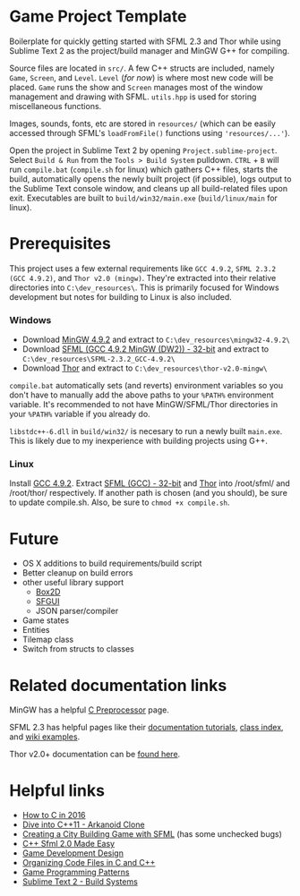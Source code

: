 # Game Project Template

Boilerplate for quickly getting started with SFML 2.3 and Thor while using Sublime Text 2 as the project/build manager and MinGW G++ for compiling.

Source files are located in `src/`. A few C++ structs are included, namely `Game`, `Screen`, and `Level`. `Level` (*for now*) is where most new code will be placed. `Game` runs the show and `Screen` manages most of the window management and drawing with SFML. `utils.hpp` is used for storing miscellaneous functions.

Images, sounds, fonts, etc are stored in `resources/` (which can be easily accessed through SFML's `loadFromFile()` functions using `'resources/...'`).

Open the project in Sublime Text 2 by opening `Project.sublime-project`. Select `Build & Run` from the `Tools > Build System` pulldown. `CTRL` + `B` will run `compile.bat` (`compile.sh` for linux) which gathers C++ files, starts the build, automatically opens the newly built project (if possible), logs output to the Sublime Text console window, and cleans up all build-related files upon exit. Executables are built to `build/win32/main.exe` (`build/linux/main` for linux).

# Prerequisites

This project uses a few external requirements like `GCC 4.9.2`, `SFML 2.3.2 (GCC 4.9.2)`, and `Thor v2.0 (mingw)`. They're extracted into their relative directories into `C:\dev_resources\`. This is primarily focused for Windows development but notes for building to Linux is also included.

### Windows 

- Download [MinGW 4.9.2](http://sourceforge.net/projects/mingw-w64/files/latest/download?source=files) and extract to `C:\dev_resources\mingw32-4.9.2\`
- Download [SFML (GCC 4.9.2 MinGW (DW2)) - 32-bit](http://www.sfml-dev.org/download/sfml/2.3.2/) and extract to `C:\dev_resources\SFML-2.3.2_GCC-4.9.2\`
- Download [Thor](https://github.com/Bromeon/Thor) and extract to `C:\dev_resources\thor-v2.0-mingw\`

`compile.bat` automatically sets (and reverts) environment variables so you don't have to manually add the above paths to your `%PATH%` environment variable. It's recommended to not have MinGW/SFML/Thor directories in your `%PATH%` variable if you already do.

`libstdc++-6.dll` in `build/win32/` is necesary to run a newly built `main.exe`. This is likely due to my inexperience with building projects using G++.

### Linux

Install [GCC 4.9.2](https://gist.github.com/craigminihan/b23c06afd9073ec32e0c). Extract [SFML (GCC) - 32-bit](http://www.sfml-dev.org/download/sfml/2.3.2/) and [Thor](https://github.com/Bromeon/Thor) into /root/sfml/ and /root/thor/ respectively. If another path is chosen (and you should), be sure to update compile.sh. Also, be sure to `chmod +x compile.sh`.

# Future

- OS X additions to build requirements/build script
- Better cleanup on build errors
- other useful library support
	- [Box2D](https://mistermage.wordpress.com/2013/08/25/snippet-box2d-with-sfml-net/)
	- [SFGUI](http://sfgui.sfml-dev.de/)
	- JSON parser/compiler
- Game states
- Entities
- Tilemap class
- Switch from structs to classes

# Related documentation links

MinGW has a helpful [C Preprocessor](https://gcc.gnu.org/onlinedocs/gcc-4.9.3/cpp/) page.

SFML 2.3 has helpful pages like their [documentation tutorials](http://www.sfml-dev.org/tutorials/2.3/), [class index](http://www.sfml-dev.org/documentation/2.3/classes.php), and [wiki examples](https://github.com/SFML/SFML/wiki).

Thor v2.0+ documentation can be [found here](http://www.bromeon.ch/libraries/thor/tutorials.html).

# Helpful links

- [How to C in 2016](https://matt.sh/howto-c)
- [Dive into C++11 - Arkanoid Clone](https://www.youtube.com/watch?v=_4K3tsKa1Uc)
- [Creating a City Building Game with SFML](https://www.binpress.com/tutorial/creating-a-city-building-game-with-sfml/137) (has some unchecked bugs)
- [C++ Sfml 2.0 Made Easy](https://www.youtube.com/playlist?list=PLHJE4y54mpC5j_x90UkuoMZOdmmL9-_rg)
- [Game Development Design](http://stefan.boxbox.org/game-development-design/)
- [Organizing Code Files in C and C++](http://www.gamedev.net/page/resources/_/technical/general-programming/organizing-code-files-in-c-and-c-r3173)
- [Game Programming Patterns](http://gameprogrammingpatterns.com/contents.html)
- [Sublime Text 2 - Build Systems](http://sublimetext.info/docs/en/reference/build_systems.html)